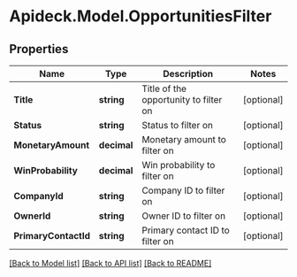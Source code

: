 # Apideck.Model.OpportunitiesFilter

## Properties

Name | Type | Description | Notes
------------ | ------------- | ------------- | -------------
**Title** | **string** | Title of the opportunity to filter on | [optional] 
**Status** | **string** | Status to filter on | [optional] 
**MonetaryAmount** | **decimal** | Monetary amount to filter on | [optional] 
**WinProbability** | **decimal** | Win probability to filter on | [optional] 
**CompanyId** | **string** | Company ID to filter on | [optional] 
**OwnerId** | **string** | Owner ID to filter on | [optional] 
**PrimaryContactId** | **string** | Primary contact ID to filter on | [optional] 

[[Back to Model list]](../README.md#documentation-for-models) [[Back to API list]](../README.md#documentation-for-api-endpoints) [[Back to README]](../README.md)

